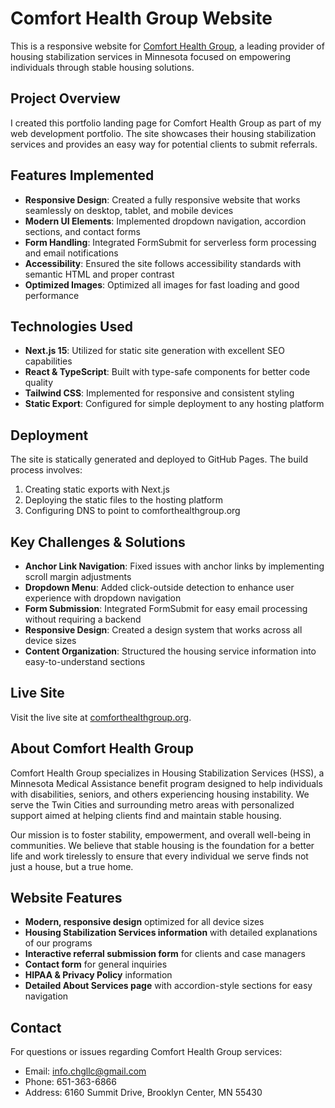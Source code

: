 # Comfort Health Group Website

This is a responsive website for [Comfort Health Group](http://comforthealthgroup.org/), a leading provider of housing stabilization services in Minnesota focused on empowering individuals through stable housing solutions.

## Project Overview

I created this portfolio landing page for Comfort Health Group as part of my web development portfolio. The site showcases their housing stabilization services and provides an easy way for potential clients to submit referrals.

## Features Implemented

- **Responsive Design**: Created a fully responsive website that works seamlessly on desktop, tablet, and mobile devices
- **Modern UI Elements**: Implemented dropdown navigation, accordion sections, and contact forms
- **Form Handling**: Integrated FormSubmit for serverless form processing and email notifications
- **Accessibility**: Ensured the site follows accessibility standards with semantic HTML and proper contrast
- **Optimized Images**: Optimized all images for fast loading and good performance

## Technologies Used

- **Next.js 15**: Utilized for static site generation with excellent SEO capabilities
- **React & TypeScript**: Built with type-safe components for better code quality
- **Tailwind CSS**: Implemented for responsive and consistent styling
- **Static Export**: Configured for simple deployment to any hosting platform

## Deployment

The site is statically generated and deployed to GitHub Pages. The build process involves:

1. Creating static exports with Next.js
2. Deploying the static files to the hosting platform
3. Configuring DNS to point to comforthealthgroup.org

## Key Challenges & Solutions

- **Anchor Link Navigation**: Fixed issues with anchor links by implementing scroll margin adjustments
- **Dropdown Menu**: Added click-outside detection to enhance user experience with dropdown navigation
- **Form Submission**: Integrated FormSubmit for easy email processing without requiring a backend
- **Responsive Design**: Created a design system that works across all device sizes
- **Content Organization**: Structured the housing service information into easy-to-understand sections

## Live Site

Visit the live site at [comforthealthgroup.org](http://comforthealthgroup.org/).

## About Comfort Health Group

Comfort Health Group specializes in Housing Stabilization Services (HSS), a Minnesota Medical Assistance benefit program designed to help individuals with disabilities, seniors, and others experiencing housing instability. We serve the Twin Cities and surrounding metro areas with personalized support aimed at helping clients find and maintain stable housing.

Our mission is to foster stability, empowerment, and overall well-being in communities. We believe that stable housing is the foundation for a better life and work tirelessly to ensure that every individual we serve finds not just a house, but a true home.

## Website Features

- **Modern, responsive design** optimized for all device sizes
- **Housing Stabilization Services information** with detailed explanations of our programs
- **Interactive referral submission form** for clients and case managers
- **Contact form** for general inquiries
- **HIPAA & Privacy Policy** information
- **Detailed About Services page** with accordion-style sections for easy navigation

## Contact

For questions or issues regarding Comfort Health Group services:
- Email: info.chgllc@gmail.com
- Phone: 651-363-6866
- Address: 6160 Summit Drive, Brooklyn Center, MN 55430 